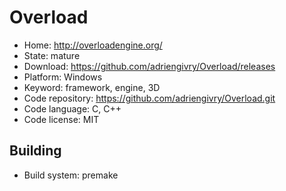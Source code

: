 # Overload

- Home: http://overloadengine.org/
- State: mature
- Download: https://github.com/adriengivry/Overload/releases
- Platform: Windows
- Keyword: framework, engine, 3D
- Code repository: https://github.com/adriengivry/Overload.git
- Code language: C, C++
- Code license: MIT

## Building

- Build system: premake

